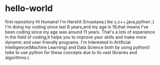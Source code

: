 # hello-world
first repository
Hi Humans!
I'm Harshit Srivastava,I lke c,c++,java,python ;)
I'm doing my coding since last 8 years,and my age is 19,that means I've been coding since my age was around 11 years.
That's a lots of experience in the field of coding,it helps you to improve your skills and make more dynamic and user-friendly programs.
I'm Interested in Artificial Intelligence(Machine Learning) and Data Science both by using python(I loike to use python for these concepts due to its vast libraries and algorithms.).
